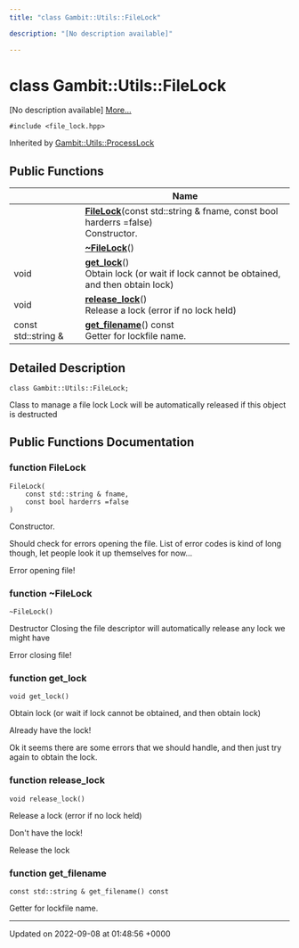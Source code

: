 ```yaml
---
title: "class Gambit::Utils::FileLock"

description: "[No description available]"

---
```


# class Gambit::Utils::FileLock



[No description available] [More...](#detailed-description)


`#include <file_lock.hpp>`

Inherited by [Gambit::Utils::ProcessLock](/documentation/code/classes/classgambit_1_1utils_1_1processlock/)

## Public Functions

|                | Name           |
| -------------- | -------------- |
| | **[FileLock](/documentation/code/classes/classgambit_1_1utils_1_1filelock/#function-gambitutilsfilelock-filelock)**(const std::string & fname, const bool harderrs =false)<br>Constructor.  |
| | **[~FileLock](/documentation/code/classes/classgambit_1_1utils_1_1filelock/#function-gambitutilsfilelock-filelock)**() |
| void | **[get_lock](/documentation/code/classes/classgambit_1_1utils_1_1filelock/#function-gambitutilsfilelock-get-lock)**()<br>Obtain lock (or wait if lock cannot be obtained, and then obtain lock)  |
| void | **[release_lock](/documentation/code/classes/classgambit_1_1utils_1_1filelock/#function-gambitutilsfilelock-release-lock)**()<br>Release a lock (error if no lock held)  |
| const std::string & | **[get_filename](/documentation/code/classes/classgambit_1_1utils_1_1filelock/#function-gambitutilsfilelock-get-filename)**() const<br>Getter for lockfile name.  |

## Detailed Description

```
class Gambit::Utils::FileLock;
```


Class to manage a file lock Lock will be automatically released if this object is destructed 

## Public Functions Documentation

### function FileLock

```
FileLock(
    const std::string & fname,
    const bool harderrs =false
)
```

Constructor. 

Should check for errors opening the file. List of error codes is kind of long though, let people look it up themselves for now...

Error opening file!


### function ~FileLock

```
~FileLock()
```


Destructor Closing the file descriptor will automatically release any lock we might have 


Error closing file!


### function get_lock

```
void get_lock()
```

Obtain lock (or wait if lock cannot be obtained, and then obtain lock) 

Already have the lock!

Ok it seems there are some errors that we should handle, and then just try again to obtain the lock.


### function release_lock

```
void release_lock()
```

Release a lock (error if no lock held) 

Don't have the lock!

Release the lock


### function get_filename

```
const std::string & get_filename() const
```

Getter for lockfile name. 

-------------------------------

Updated on 2022-09-08 at 01:48:56 +0000